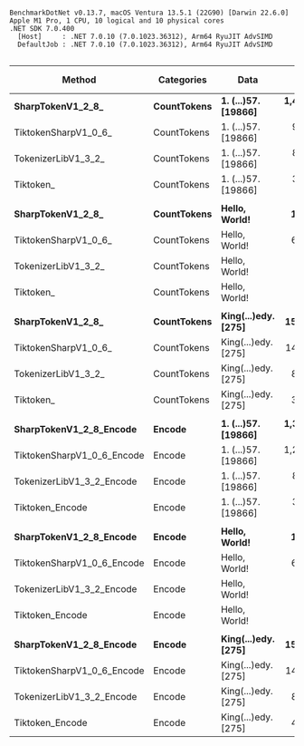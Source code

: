 ```

BenchmarkDotNet v0.13.7, macOS Ventura 13.5.1 (22G90) [Darwin 22.6.0]
Apple M1 Pro, 1 CPU, 10 logical and 10 physical cores
.NET SDK 7.0.400
  [Host]     : .NET 7.0.10 (7.0.1023.36312), Arm64 RyuJIT AdvSIMD
  DefaultJob : .NET 7.0.10 (7.0.1023.36312), Arm64 RyuJIT AdvSIMD


```
|                     Method |  Categories |                Data |           Mean | Ratio |     Gen0 |     Gen1 | Allocated | Alloc Ratio |
|--------------------------- |------------ |-------------------- |---------------:|------:|---------:|---------:|----------:|------------:|
|          **SharpTokenV1_2_8_** | **CountTokens** | **1. (...)57. [19866]** | **1,450,007.0 ns** |  **1.00** | **292.9688** | **146.4844** | **1846187 B** |        **1.00** |
|       TiktokenSharpV1_0_6_ | CountTokens | 1. (...)57. [19866] |   977,818.9 ns |  0.67 | 250.0000 | 125.0000 | 1571155 B |        0.85 |
|        TokenizerLibV1_3_2_ | CountTokens | 1. (...)57. [19866] |   854,357.2 ns |  0.59 | 246.0938 |  85.9375 | 1547673 B |        0.84 |
|                  Tiktoken_ | CountTokens | 1. (...)57. [19866] |   355,029.1 ns |  0.24 |  49.3164 |        - |  309449 B |        0.17 |
|                            |             |                     |                |       |          |          |           |             |
|          **SharpTokenV1_2_8_** | **CountTokens** |       **Hello, World!** |     **1,722.2 ns** |  **1.00** |   **0.5264** |        **-** |    **3304 B** |        **1.00** |
|       TiktokenSharpV1_0_6_ | CountTokens |       Hello, World! |     6,291.2 ns |  3.65 |   2.1820 |   0.0305 |   13728 B |        4.15 |
|        TokenizerLibV1_3_2_ | CountTokens |       Hello, World! |       604.0 ns |  0.35 |   0.2356 |        - |    1480 B |        0.45 |
|                  Tiktoken_ | CountTokens |       Hello, World! |       247.0 ns |  0.14 |   0.0420 |        - |     264 B |        0.08 |
|                            |             |                     |                |       |          |          |           |             |
|          **SharpTokenV1_2_8_** | **CountTokens** | **King(...)edy. [275]** |    **15,377.1 ns** |  **1.00** |   **4.1199** |   **0.1526** |   **26008 B** |        **1.00** |
|       TiktokenSharpV1_0_6_ | CountTokens | King(...)edy. [275] |    14,758.1 ns |  0.96 |   5.1117 |   0.1526 |   32096 B |        1.23 |
|        TokenizerLibV1_3_2_ | CountTokens | King(...)edy. [275] |     8,366.9 ns |  0.54 |   3.0823 |   0.1373 |   19344 B |        0.74 |
|                  Tiktoken_ | CountTokens | King(...)edy. [275] |     3,838.6 ns |  0.25 |   0.6409 |        - |    4032 B |        0.16 |
|                            |             |                     |                |       |          |          |           |             |
|    **SharpTokenV1_2_8_Encode** |      **Encode** | **1. (...)57. [19866]** | **1,393,026.6 ns** |  **1.00** | **292.9688** | **146.4844** | **1846187 B** |        **1.00** |
| TiktokenSharpV1_0_6_Encode |      Encode | 1. (...)57. [19866] | 1,246,776.8 ns |  0.90 | 250.0000 | 125.0000 | 1571155 B |        0.85 |
|  TokenizerLibV1_3_2_Encode |      Encode | 1. (...)57. [19866] |   852,519.6 ns |  0.61 | 246.0938 |  85.9375 | 1547673 B |        0.84 |
|            Tiktoken_Encode |      Encode | 1. (...)57. [19866] |   378,546.7 ns |  0.27 |  59.5703 |   2.4414 |  375665 B |        0.20 |
|                            |             |                     |                |       |          |          |           |             |
|    **SharpTokenV1_2_8_Encode** |      **Encode** |       **Hello, World!** |     **1,719.3 ns** |  **1.00** |   **0.5264** |        **-** |    **3304 B** |        **1.00** |
| TiktokenSharpV1_0_6_Encode |      Encode |       Hello, World! |     6,293.3 ns |  3.66 |   2.1820 |   0.0305 |   13728 B |        4.15 |
|  TokenizerLibV1_3_2_Encode |      Encode |       Hello, World! |       607.6 ns |  0.35 |   0.2356 |        - |    1480 B |        0.45 |
|            Tiktoken_Encode |      Encode |       Hello, World! |       320.6 ns |  0.19 |   0.1135 |        - |     712 B |        0.22 |
|                            |             |                     |                |       |          |          |           |             |
|    **SharpTokenV1_2_8_Encode** |      **Encode** | **King(...)edy. [275]** |    **15,444.0 ns** |  **1.00** |   **4.1199** |   **0.1526** |   **26008 B** |        **1.00** |
| TiktokenSharpV1_0_6_Encode |      Encode | King(...)edy. [275] |    14,704.0 ns |  0.95 |   5.1117 |   0.1526 |   32096 B |        1.23 |
|  TokenizerLibV1_3_2_Encode |      Encode | King(...)edy. [275] |     8,556.8 ns |  0.55 |   3.0823 |   0.1373 |   19344 B |        0.74 |
|            Tiktoken_Encode |      Encode | King(...)edy. [275] |     4,136.4 ns |  0.27 |   0.8011 |        - |    5056 B |        0.19 |
